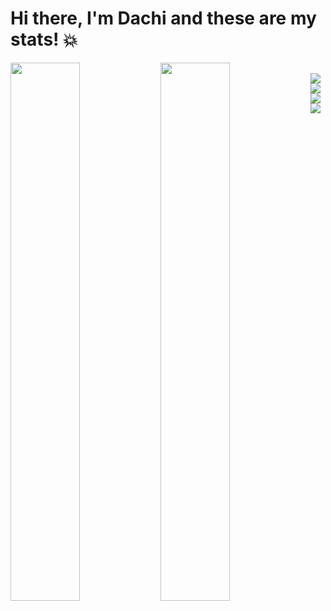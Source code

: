 # Hi there, I'm Dachi and these are my stats! 💥
<img align="left" width="47%" src="https://github-readme-stats.vercel.app/api/top-langs/?username=outxrs&layout=compact)](https://github.com/anuraghazra/github-readme-stats"/>
<img align="left" width="47%" src="https://github-readme-stats.vercel.app/api?username=outxrs&show_icons=true&theme=radical"/>


<br>
<img align="left" src="https://img.shields.io/badge/Udemy-A435F0?style=for-the-badge&logo=Udemy&logoColor=white"/>
<img align="left" src="https://img.shields.io/badge/html5-%23E34F26.svg?style=for-the-badge&logo=html5&logoColor=white"/>
<img align="left" src="https://img.shields.io/badge/css3-%231572B6.svg?style=for-the-badge&logo=css3&logoColor=white"/>
<img src="https://img.shields.io/badge/javascript-%23323330.svg?style=for-the-badge&logo=javascript&logoColor=%23F7DF1E"/>
